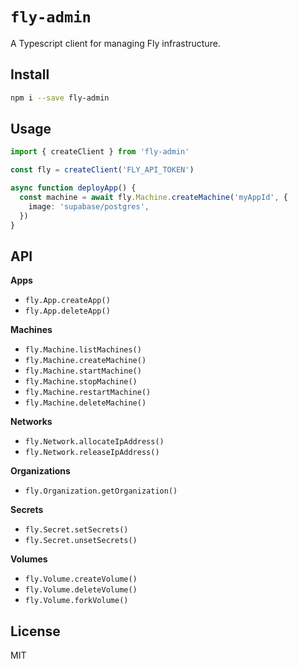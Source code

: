 # `fly-admin`

A Typescript client for managing Fly infrastructure.

## Install

```bash
npm i --save fly-admin
```

## Usage

```ts
import { createClient } from 'fly-admin'

const fly = createClient('FLY_API_TOKEN')

async function deployApp() {
  const machine = await fly.Machine.createMachine('myAppId', {
    image: 'supabase/postgres',
  })
}
```

## API

**Apps**

- `fly.App.createApp()`
- `fly.App.deleteApp()`

**Machines**

- `fly.Machine.listMachines()`
- `fly.Machine.createMachine()`
- `fly.Machine.startMachine()`
- `fly.Machine.stopMachine()`
- `fly.Machine.restartMachine()`
- `fly.Machine.deleteMachine()`

**Networks**

- `fly.Network.allocateIpAddress()`
- `fly.Network.releaseIpAddress()`

**Organizations**

- `fly.Organization.getOrganization()`

**Secrets**

- `fly.Secret.setSecrets()`
- `fly.Secret.unsetSecrets()`

**Volumes**

- `fly.Volume.createVolume()`
- `fly.Volume.deleteVolume()`
- `fly.Volume.forkVolume()`

## License

MIT
